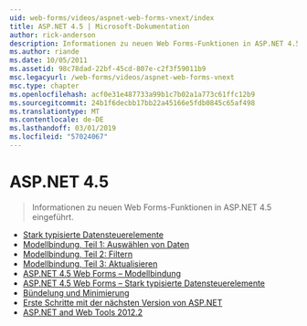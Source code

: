 ```yaml
---
uid: web-forms/videos/aspnet-web-forms-vnext/index
title: ASP.NET 4.5 | Microsoft-Dokumentation
author: rick-anderson
description: Informationen zu neuen Web Forms-Funktionen in ASP.NET 4.5 eingeführt.
ms.author: riande
ms.date: 10/05/2011
ms.assetid: 98c78dad-22bf-45cd-807e-c2f3f59011b9
msc.legacyurl: /web-forms/videos/aspnet-web-forms-vnext
msc.type: chapter
ms.openlocfilehash: acf0e31e487733a99b1c7b02a1a773c61ffc12b9
ms.sourcegitcommit: 24b1f6decbb17bb22a45166e5fdb0845c65af498
ms.translationtype: MT
ms.contentlocale: de-DE
ms.lasthandoff: 03/01/2019
ms.locfileid: "57024067"
---
```

<a name="aspnet-45"></a>ASP.NET 4.5
====================
> Informationen zu neuen Web Forms-Funktionen in ASP.NET 4.5 eingeführt.


- [Stark typisierte Datensteuerelemente](aspnet-vnext-videos-strongly-typed-data-controls.md)
- [Modellbindung, Teil 1: Auswählen von Daten](aspnet-vnext-videos-model-binding-part-1-selecting-data.md)
- [Modellbindung, Teil 2: Filtern](aspnet-vnext-videos-model-binding-part-2-filtering.md)
- [Modellbindung, Teil 3: Aktualisieren](aspnet-vnext-videos-model-binding-part-3-updating.md)
- [ASP.NET 4.5 Web Forms – Modellbindung](aspnet-45-web-forms-model-binding.md)
- [ASP.NET 4.5 Web Forms – Stark typisierte Datensteuerelemente](aspnet-45-web-forms-strong-typed-data-controls.md)
- [Bündelung und Minimierung](aspnet-vnext-videos-bundling-and-minification.md)
- [Erste Schritte mit der nächsten Version von ASP.NET](getting-started-with-the-next-version-of-aspnet.md)
- [ASP.NET and Web Tools 2012.2](aspnet-and-web-tools-20122.md)
